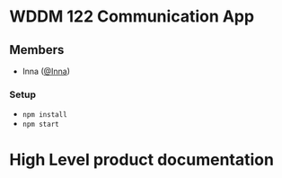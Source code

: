 # WDDM 122 Communication App


## Members

- Inna ([@Inna](https://github.com/Inna-WD))

### Setup
- `npm install`
- `npm start`

# High Level product documentation

